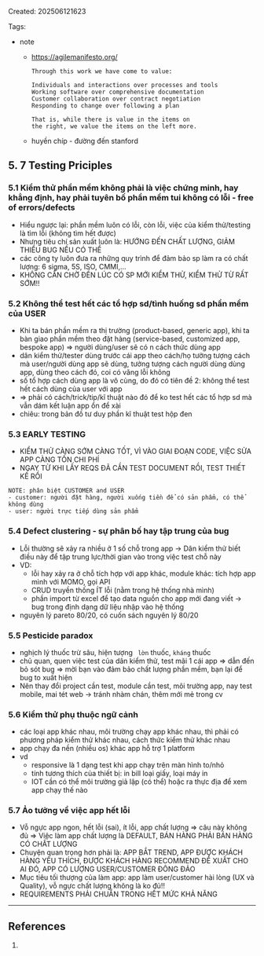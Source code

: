 Created: 202506121623

Tags: 

- note
	- https://agilemanifesto.org/
		```
		Through this work we have come to value:  
		
		Individuals and interactions over processes and tools  
		Working software over comprehensive documentation  
		Customer collaboration over contract negotiation  
		Responding to change over following a plan  
		
		That is, while there is value in the items on  
		the right, we value the items on the left more.
		```
	
	- huyền chíp - đường đến stanford

## 5.  7 Testing Priciples
### 5.1 Kiểm thử phần mềm không phải là việc chứng minh, hay khẳng định, hay phải tuyên bố phần mềm tui không có lỗi - free of errors/defects
- Hiểu ngược lại: phần mềm luôn có lỗi, còn lỗi, việc của kiểm thử/testing là tìm lỗi (không tìm hết được)
- Nhưng tiêu chí sản xuất luôn là: HƯỚNG ĐẾN CHẤT LƯỢNG, GIẢM THIỂU BUG NẾU CÓ THỂ
- các công ty luôn đưa ra những quy trình để đảm bảo sp làm ra có chất lượng: 6 sigma, 5S, ISO, CMMI,...
- KHÔNG CẦN CHỜ ĐẾN LÚC CÓ SP MỚI KIỂM THỬ, KIỂM THỬ TỪ RẤT SỚM!!

### 5.2 Không thể test hết các tổ hợp sd/tình huống sd phần mềm của USER
- Khi ta bán phần mềm ra thị trường (product-based, generic app), khi ta bàn giao phần mềm theo đặt hàng (service-based, customized app, bespoke app) => người dùng/user sẽ có n cách thức dùng app 
- dân kiểm thử/tester dùng trước cái app theo cách/họ tưởng tượng cách mà user/người dùng app sẽ dùng, tưởng tượng cách người dùng dùng app, dùng theo cách đó, coi có văng lỗi không
- số tổ hợp cách dùng app là vô cùng, do đó có tiên đề 2: không thể test hết cách dùng của user với app 
- => phải có cách/trick/tip/kĩ thuật nào đó để ko test hết các tổ hợp sd mà vẫn dám kết luận app ổn để xài
- chiêu: trong bản đồ tư duy phần kĩ thuật test hộp đen

### 5.3 EARLY TESTING
- KIỂM THỬ CÀNG SỚM CÀNG TỐT, VÌ VÀO GIAI ĐOẠN CODE, VIỆC SỬA APP CÀNG TỐN CHI PHÍ
- NGAY TỪ KHI LẤY REQS ĐÃ CẦN TEST DOCUMENT RỒI, TEST THIẾT KẾ RỒI


```
NOTE: phân biệt CUSTOMER and USER
- customer: người đặt hàng, người xuống tiền để có sản phẩm, có thể không dùng
- user: người trực tiếp dùng sản phẩm
```
### 5.4 Defect clustering - sự phân bố hay tập trung của bug
- Lỗi thường sẽ xảy ra nhiều ở 1 số chỗ trong app -> Dân kiểm thử biết điều này để tập trung lực/thời gian vào trong việc test chỗ này
- VD:
	- lỗi hay xảy ra ở chỗ tích hợp với app khác, module khác: tích hợp app mình với MOMO, gọi API 
	- CRUD truyền thống ÍT lỗi (nằm trong hệ thống nhà mình)
	- phần import từ excel để tạo data nguồn cho app mới đang viết -> bug trong định dạng dữ liệu nhập vào hệ thống
- nguyên lý pareto 80/20, có cuốn sách nguyên lý 80/20 

### 5.5 Pesticide paradox
- nghịch lý thuốc trừ sâu, hiện tượng ` lờn` thuốc, `kháng` thuốc
- chủ quan, quen việc test của dân kiểm thử, test mãi 1 cái app => dẫn đến bỏ sót bug => mời bạn vào đảm bảo chất lượng phần mềm, bạn lại để bug to xuất hiện
- Nên thay đổi project cần test, module cần test, môi trường app, nay test mobile, mai tét web -> tránh nhàm chán, thêm mới mẻ trong cv

### 5.6 Kiểm thử phụ thuộc ngữ cảnh
- các loại app khác nhau, môi trường chạy app khác nhau, thì phải có phương pháp kiểm thử khác nhau, cách thức kiểm thử khác nhau
- app chạy đa nền (nhiều os) khác app hỗ trợ 1 platform
- vd
	- responsive là 1 dạng test khi app chạy trên màn hình to/nhỏ
	- tính tương thích của thiết bị: in bill loại giấy, loại máy in
	- IOT cần có thể môi trường giả lập (có thể) hoặc ra thực địa để xem app chạy thế nào

### 5.7 Ảo tưởng về việc app hết lỗi
- Vỗ ngực app ngon, hết lỗi (sai), ít lỗi, app chất lượng => câu này không đủ => Việc làm app chất lượng là DEFAULT, BÁN HÀNG PHẢI BÁN HÀNG CÓ CHẤT LƯỢNG
- Chuyện quan trọng hơn phải là: APP BẮT TREND, APP ĐƯỢC KHÁCH HÀNG YÊU THÍCH, ĐƯỢC KHÁCH HÀNG RECOMMEND ĐỀ XUẤT CHO AI ĐÓ, APP CÓ LƯỢNG USER/CUSTOMER ĐÔNG ĐẢO
- Mục tiêu tối thượng của làm app: app làm user/customer hài lòng (UX và Quality), vỗ ngực chất lượng không là ko đủ!!
- REQUIREMENTS PHẢI CHUẨN TRONG HẾT MỨC KHẢ NĂNG

-----
## References
1.
